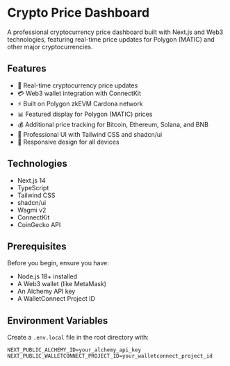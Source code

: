 # Crypto Price Dashboard

A professional cryptocurrency price dashboard built with Next.js and Web3 technologies, featuring real-time price updates for Polygon (MATIC) and other major cryptocurrencies.

## Features

- 🔄 Real-time cryptocurrency price updates
- 💳 Web3 wallet integration with ConnectKit
- ⚡ Built on Polygon zkEVM Cardona network
- 📊 Featured display for Polygon (MATIC) prices
- 💰 Additional price tracking for Bitcoin, Ethereum, Solana, and BNB
- 🎨 Professional UI with Tailwind CSS and shadcn/ui
- 🌙 Responsive design for all devices

## Technologies

- Next.js 14
- TypeScript
- Tailwind CSS
- shadcn/ui
- Wagmi v2
- ConnectKit
- CoinGecko API

## Prerequisites

Before you begin, ensure you have:
- Node.js 18+ installed
- A Web3 wallet (like MetaMask)
- An Alchemy API key
- A WalletConnect Project ID

## Environment Variables

Create a `.env.local` file in the root directory with:

```env
NEXT_PUBLIC_ALCHEMY_ID=your_alchemy_api_key
NEXT_PUBLIC_WALLETCONNECT_PROJECT_ID=your_walletconnect_project_id